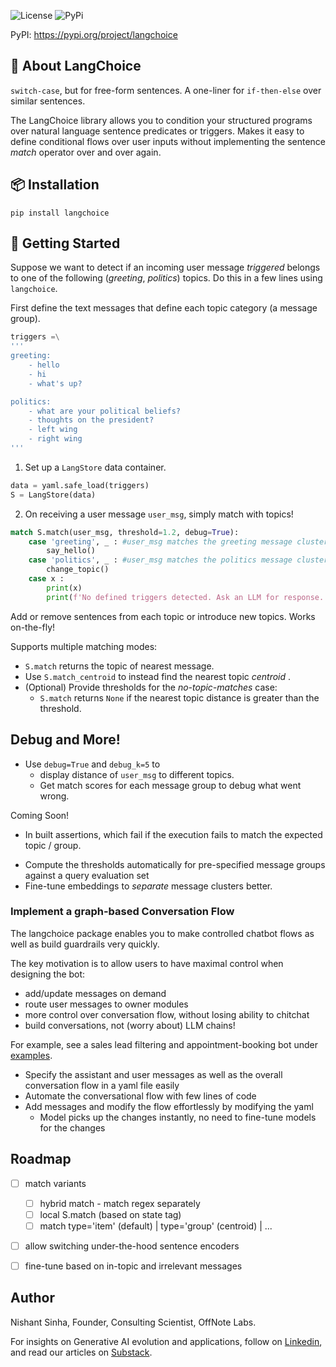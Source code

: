 

![License](https://img.shields.io/github/license/ekshaks/langchoice)
![PyPi](https://img.shields.io/pypi/v/langchoice)

PyPI: <a href="https://pypi.org/project/langchoice/" target="_blank">https://pypi.org/project/langchoice</a></br>


## 🤖 About LangChoice

`switch-case`, but for free-form sentences. A one-liner for `if-then-else` over similar sentences.

The LangChoice library allows you to condition your structured programs over natural language sentence predicates or triggers. Makes it easy to define conditional flows over user inputs without implementing the sentence *match* operator over and over again.


## 📦 Installation
```
pip install langchoice
```

## 🧪 Getting Started

Suppose we want to detect if an incoming user message *triggered* belongs to one of the following (*greeting*, *politics*) topics. Do this in a few lines using `langchoice`.

First define the text messages that define each topic category (a message group).

```python
triggers =\
'''
greeting:
    - hello
    - hi
    - what's up?

politics:
    - what are your political beliefs?
    - thoughts on the president?
    - left wing
    - right wing
'''
```

1. Set up a `LangStore` data container.

```python
data = yaml.safe_load(triggers)
S = LangStore(data)
```

2. On receiving a user message `user_msg`, simply match with topics!

```python
match S.match(user_msg, threshold=1.2, debug=True): 
    case 'greeting', _ : #user_msg matches the greeting message cluster
        say_hello()
    case 'politics', _ : #user_msg matches the politics message cluster
        change_topic()
    case x :
        print(x)
        print(f'No defined triggers detected. Ask an LLM for response.')
```

Add or remove sentences from each topic or introduce new topics. Works on-the-fly!

Supports multiple matching modes:

* `S.match` returns the topic of nearest message.
* Use `S.match_centroid` to instead find the nearest topic *centroid* .
* (Optional) Provide thresholds for the *no-topic-matches* case:
    - `S.match` returns `None` if the nearest topic distance is greater than the threshold.


## Debug and More!

* Use `debug=True` and `debug_k=5` to 
    - display distance of `user_msg` to different topics.
    - Get match scores for each message group to debug what went wrong.


Coming Soon!
- In built assertions, which fail if the execution fails to match the expected topic / group.
* Compute the thresholds automatically for pre-specified message groups against a query evaluation set
* Fine-tune embeddings to *separate* message clusters better.


### Implement a graph-based Conversation Flow

The langchoice package enables you to make controlled chatbot flows as well as build guardrails very quickly.

The key motivation is to allow users to have maximal control when designing the bot:
- add/update messages on demand
- route user messages to owner modules
- more control over conversation flow, without losing ability to chitchat
- build conversations, not (worry about) LLM chains!

For example, see a sales lead filtering and appointment-booking bot under [examples](examples/).

- Specify the assistant and user messages as well as the overall conversation flow in a yaml file easily
- Automate the conversational flow with few lines of code
- Add messages and modify the flow effortlessly by modifying the yaml
    - Model picks up the changes instantly, no need to fine-tune models for the changes


## Roadmap

- [ ] match variants
    - [ ] hybrid match - match regex separately
    - [ ] local S.match (based on state tag)
    - [ ] match type='item' (default) | type='group' (centroid) | ...
- [ ] allow switching under-the-hood sentence encoders
- [ ] fine-tune based on in-topic and irrelevant messages



## Author

Nishant Sinha, Founder, Consulting Scientist, OffNote Labs. 

For insights on Generative AI evolution and applications, follow on [Linkedin](https://www.linkedin.com/in/nishant-sinha-a610311/), and read our articles on [Substack](https://offnote.substack.com/).

